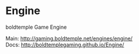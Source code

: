# Engine
boldtemple Game Engine


Main: http://gaming.boldtemple.net/engines/engine/
<br>Docs: http://boldtemplegaming.github.io/Engine/

